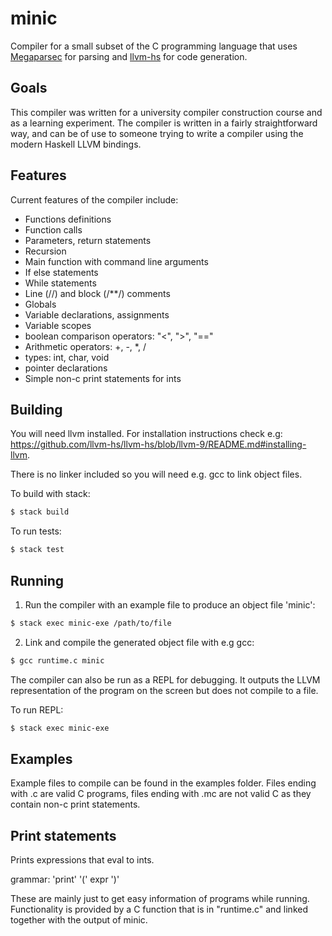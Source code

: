 # minic

Compiler for a small subset of the C programming language that uses [Megaparsec](https://github.com/mrkkrp/megaparsec) for parsing
and [llvm-hs](https://github.com/llvm-hs/llvm-hs) for code generation.

## Goals

This compiler was written for a university compiler construction course and
as a learning experiment. The compiler is written in a fairly straightforward way, and
can be of use to someone trying to write a compiler using the modern Haskell LLVM bindings.

## Features

Current features of the compiler include:

* Functions definitions
* Function calls
* Parameters, return statements
* Recursion
* Main function with command line arguments
* If else statements
* While statements
* Line (//) and block (/\*\*/) comments
* Globals
* Variable declarations, assignments
* Variable scopes
* boolean comparison operators: "<", ">", "=="
* Arithmetic operators: +, -, \*, /
* types: int, char, void
* pointer declarations
* Simple non-c print statements for ints

## Building

You will need llvm installed. For installation instructions check e.g:
<https://github.com/llvm-hs/llvm-hs/blob/llvm-9/README.md#installing-llvm>.

There is no linker included so you will need e.g. gcc to link object files.

To build with stack:

```bash
$ stack build
```

To run tests:

```bash
$ stack test
```

## Running

1. Run the compiler with an example file to produce an object file 'minic':
```bash
$ stack exec minic-exe /path/to/file
```
2. Link and compile the generated object file with e.g gcc:
```bash
$ gcc runtime.c minic
```

The compiler can also be run as a REPL for debugging.
It outputs the LLVM representation of the program on the screen
but does not compile to a file.

To run REPL:
```bash
$ stack exec minic-exe
```

## Examples

Example files to compile can be found in the examples folder. Files ending with .c are valid C programs,
files ending with .mc are not valid C as they contain non-c print statements.

## Print statements

Prints expressions that eval to ints.

grammar: 'print' '(' expr ')'

These are mainly just to get easy information of programs while running.
Functionality is provided by a C function that is in "runtime.c" and linked together with
the output of minic.

